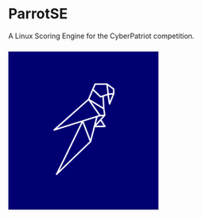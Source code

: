 # ParrotSE
A Linux Scoring Engine for the CyberPatriot competition.
###
![img](media/img/Parrot_3.jpg "Parrot")
